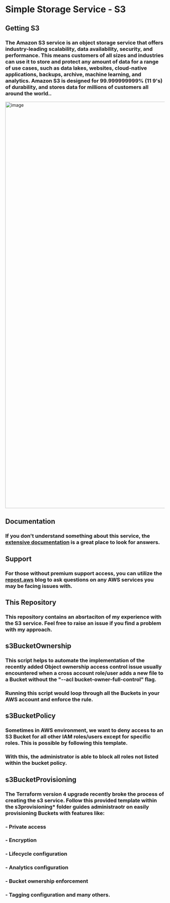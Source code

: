 # **Simple Storage Service - S3**

## **Getting S3**

### The Amazon S3 service is an object storage service that offers industry-leading scalability, data availability, security, and performance. This means customers of all sizes and industries can use it to store and protect any amount of data for a range of use cases, such as data lakes, websites, cloud-native applications, backups, archive, machine learning, and analytics. Amazon S3 is designed for 99.999999999% (11 9's) of durability, and stores data for millions of customers all around the world.. 



<img width="1280" alt="image" src="https://user-images.githubusercontent.com/18147793/155443602-8ee4afe8-57dd-4886-ae3d-6650ec20d5f1.png">



## **Documentation**

### If you don't understand something about this service, the [extensive documentation](https://aws.amazon.com/pm/serv-s3/?trk=ps_a134p000004f2aOAAQ&trkCampaign=acq_paid_search_brand&sc_channel=PS&sc_campaign=acquisition_US&sc_publisher=Google&sc_category=Storage&sc_country=US&sc_geo=NAMER&sc_outcome=acq&sc_detail=amazon%20s3&sc_content=S3_e&sc_matchtype=e&sc_segment=488982706722&sc_medium=ACQ-P%7CPS-GO%7CBrand%7CDesktop%7CSU%7CStorage%7CS3%7CUS%7CEN%7CText&s_kwcid=AL!4422!3!488982706722!e!!g!!amazon%20s3&ef_id=Cj0KCQiA09eQBhCxARIsAAYRiylWBrvOL9yHOCKlJxZy1FnefalIWR3AeCrqnIvdnqj8N6afDvG_zx4aAg55EALw_wcB:G:s&s_kwcid=AL!4422!3!488982706722!e!!g!!amazon%20s3) is a great place to look for answers.

## **Support**
### For those without premium support access, you can utilize the [repost.aws](repost.aws) blog to ask questions on any AWS services you may be facing issues with.

## **This Repository**
### This repository contains an absrtaciton of my experience with the S3 service. Feel free to raise an issue if you find a problem with my approach.

## **s3BucketOwnership**
### This script helps to automate the implementation of the recently added Object ownership access control issue usually encountered when a cross account role/user adds a new file to a Bucket without the "--acl bucket-owner-full-control" flag.

### Running this script would loop through all the Buckets in your AWS account and enforce the rule.


## **s3BucketPolicy**
### Sometimes in AWS environment, we want to deny access to an S3 Bucket for all other IAM roles/users except for specific roles. This is possible by following this template.

### With this, the administrator is able to block all roles not listed within the bucket policy.


## **s3BucketProvisioning**
### The Terraform version 4 upgrade recently broke the process of creating the s3 service. Follow this provided template within the s3provisioning* folder guides administraotr on easily provisioning Buckets with features like:
### - Private access
### - Encryption
### - Lifecycle configuration
### - Analytics configuration
### - Bucket ownership enforcement
### - Tagging configuration and many others.